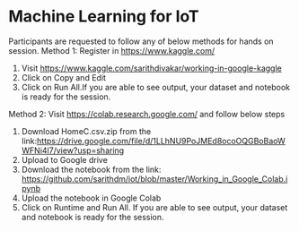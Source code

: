 # Machine Learning for IoT

Participants are requested to follow any of below methods for hands on session.
Method 1: 
Register in https://www.kaggle.com/ 

1. Visit https://www.kaggle.com/sarithdivakar/working-in-google-kaggle 
2. Click on Copy and Edit
3. Click on Run All.If you are able to see output, your dataset and notebook is ready for the session.
  
Method 2: 
Visit https://colab.research.google.com/ and follow below steps

1. Download HomeC.csv.zip from the link:https://drive.google.com/file/d/1LLhNU9PoJMEd8ocoOQGBoBaoWWFNi4l7/view?usp=sharing
2. Upload to Google drive
3. Download the notebook from the link: https://github.com/sarithdm/iot/blob/master/Working_in_Google_Colab.ipynb
4. Upload the notebook in Google Colab
5. Click on Runtime and Run All. If you are able to see output, your dataset and notebook is ready for the session.

